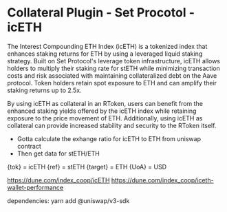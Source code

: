 # Collateral Plugin - Set Procotol -icETH
The Interest Compounding ETH Index (icETH) is a tokenized index that enhances staking returns for ETH by using a leveraged liquid staking strategy. Built on Set Protocol's leverage token infrastructure, icETH allows holders to multiply their staking rate for stETH while minimizing transaction costs and risk associated with maintaining collateralized debt on the Aave protocol. Token holders retain spot exposure to ETH and can amplify their staking returns up to 2.5x.

By using icETH as collateral in an RToken, users can benefit from the enhanced staking yields offered by the icETH index while retaining exposure to the price movement of ETH. Additionally, using icETH as collateral can provide increased stability and security to the RToken itself.

- Gotta calculate the exhange ratio for icETH to ETH from uniswap contract
- Then get data for stETH/ETH

{tok} = icETH
{ref} = stETH
{target} = ETH
{UoA} = USD


https://dune.com/index_coop/icETH
https://dune.com/index_coop/iceth-wallet-performance

dependencies:
yarn add @uniswap/v3-sdk